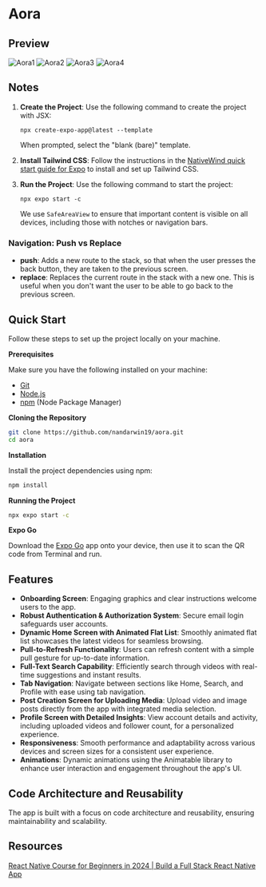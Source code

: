 # Aora

## Preview

![Aora1](/image/img1.jpg)
![Aora2](/image/img2.jpg)
![Aora3](/image/img3.jpg)
![Aora4](/image/img4.jpg)

## Notes

1. **Create the Project**:
   Use the following command to create the project with JSX:

   ```
   npx create-expo-app@latest --template
   ```

   When prompted, select the "blank (bare)" template.

2. **Install Tailwind CSS**:
   Follow the instructions in the [NativeWind quick start guide for Expo](https://www.nativewind.dev/quick-starts/expo) to install and set up Tailwind CSS.

3. **Run the Project**:
   Use the following command to start the project:

   ```
   npx expo start -c
   ```

   We use `SafeAreaView` to ensure that important content is visible on all devices, including those with notches or navigation bars.

### Navigation: Push vs Replace

- **push**: Adds a new route to the stack, so that when the user presses the back button, they are taken to the previous screen.
- **replace**: Replaces the current route in the stack with a new one. This is useful when you don't want the user to be able to go back to the previous screen.

## Quick Start

Follow these steps to set up the project locally on your machine.

**Prerequisites**

Make sure you have the following installed on your machine:

- [Git](https://git-scm.com/)
- [Node.js](https://nodejs.org/en)
- [npm](https://www.npmjs.com/) (Node Package Manager)

**Cloning the Repository**

```bash
git clone https://github.com/nandarwin19/aora.git
cd aora
```

**Installation**

Install the project dependencies using npm:

```bash
npm install
```

**Running the Project**

```bash
npx expo start -c
```

**Expo Go**

Download the [Expo Go](https://expo.dev/go) app onto your device, then use it to scan the QR code from Terminal and run.

## Features

- **Onboarding Screen**: Engaging graphics and clear instructions welcome users to the app.
- **Robust Authentication & Authorization System**: Secure email login safeguards user accounts.
- **Dynamic Home Screen with Animated Flat List**: Smoothly animated flat list showcases the latest videos for seamless browsing.
- **Pull-to-Refresh Functionality**: Users can refresh content with a simple pull gesture for up-to-date information.
- **Full-Text Search Capability**: Efficiently search through videos with real-time suggestions and instant results.
- **Tab Navigation**: Navigate between sections like Home, Search, and Profile with ease using tab navigation.
- **Post Creation Screen for Uploading Media**: Upload video and image posts directly from the app with integrated media selection.
- **Profile Screen with Detailed Insights**: View account details and activity, including uploaded videos and follower count, for a personalized experience.
- **Responsiveness**: Smooth performance and adaptability across various devices and screen sizes for a consistent user experience.
- **Animations**: Dynamic animations using the Animatable library to enhance user interaction and engagement throughout the app's UI.

## Code Architecture and Reusability

The app is built with a focus on code architecture and reusability, ensuring maintainability and scalability.

## Resources

[React Native Course for Beginners in 2024 | Build a Full Stack React Native App](https://www.youtube.com/watch?v=ZBCUegTZF7M)
